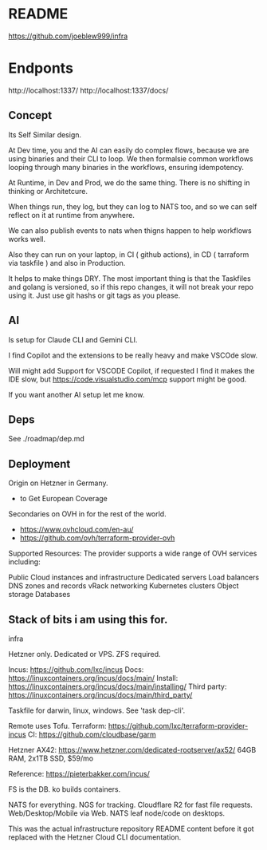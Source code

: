 # README

https://github.com/joeblew999/infra

# Endponts

http://localhost:1337/
http://localhost:1337/docs/



## Concept

Its Self Similar design. 

At Dev time, you and the AI can easily do complex flows, because we are using binaries and their CLI to loop. We then formalsie common workflows looping through many binaries in the workflows, ensuring idempotency.    

At Runtime, in Dev and Prod, we do the same thing. There is no shifting in thinking or Architetcure.

When things run, they log, but they can log to NATS too, and so we can self reflect on it at runtime from anywhere. 

We can also publish events to nats when thigns happen to help workflows works well.


Also they can run on your laptop, in CI ( github actions), in CD ( tarraform via taskfile ) and also in Production.

It helps to make things DRY. The most important thing is that the Taskfiles and golang is versioned, so if this repo changes, it will not break your repo using it. Just use git hashs or git tags as you please.

## AI

Is setup for Claude CLI and Gemini CLI.

I find Copilot and the extensions to be really heavy and make VSCOde slow.

Will might add Support for VSCODE Copilot, if requested I find it makes the IDE slow, but https://code.visualstudio.com/mcp support might be good.

If you want another AI setup let me know.

## Deps

See ./roadmap/dep.md



## Deployment

Origin on Hetzner in Germany.
- to Get European Coverage

Secondaries on OVH in for the rest of the world.
- https://www.ovhcloud.com/en-au/
- https://github.com/ovh/terraform-provider-ovh

Supported Resources: The provider supports a wide range of OVH services including:

Public Cloud instances and infrastructure
Dedicated servers
Load balancers
DNS zones and records
vRack networking
Kubernetes clusters
Object storage
Databases

## Stack of bits i am using this for.




 infra

  Hetzner only. Dedicated or VPS. ZFS required.

  Incus: https://github.com/lxc/incus
  Docs: https://linuxcontainers.org/incus/docs/main/
  Install: https://linuxcontainers.org/incus/docs/main/installing/
  Third party: https://linuxcontainers.org/incus/docs/main/third_party/

  Taskfile for darwin, linux, windows. See 'task dep-cli'.

  Remote uses Tofu.
  Terraform: https://github.com/lxc/terraform-provider-incus
  CI: https://github.com/cloudbase/garm

  Hetzner AX42: https://www.hetzner.com/dedicated-rootserver/ax52/
  64GB RAM, 2x1TB SSD, $59/mo

  Reference: https://pieterbakker.com/incus/

  FS is the DB.
  ko builds containers.

  NATS for everything. NGS for tracking. Cloudflare R2 for fast file requests.
  Web/Desktop/Mobile via Web. NATS leaf node/code on desktops.

  This was the actual infrastructure repository README content before it got replaced
  with the Hetzner Cloud CLI documentation.
